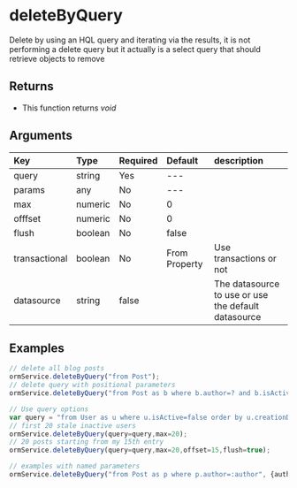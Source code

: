 # deleteByQuery

Delete by using an HQL query and iterating via the results, it is not performing a delete query but it actually is a select query that should retrieve objects to remove

## Returns

* This function returns _void_

## Arguments

| Key | Type | Required | Default | description |
| :--- | :--- | :--- | :--- | :--- |
| query | string | Yes | --- |  |
| params | any | No | --- |  |
| max | numeric | No | 0 |  |
| offfset | numeric | No | 0 |  |
| flush | boolean | No | false |  |
| transactional | boolean | No | From Property | Use transactions or not |
| datasource | string | false |  | The datasource to use or use the default datasource |

## Examples

```javascript
// delete all blog posts
ormService.deleteByQuery("from Post");
// delete query with positional parameters
ormService.deleteByQuery("from Post as b where b.author=? and b.isActive = :active",['Luis Majano',false]);

// Use query options
var query = "from User as u where u.isActive=false order by u.creationDate desc"; 
// first 20 stale inactive users 
ormService.deleteByQuery(query=query,max=20); 
// 20 posts starting from my 15th entry
ormService.deleteByQuery(query=query,max=20,offset=15,flush=true);

// examples with named parameters
ormService.deleteByQuery("from Post as p where p.author=:author", {author='Luis Majano'})
```

